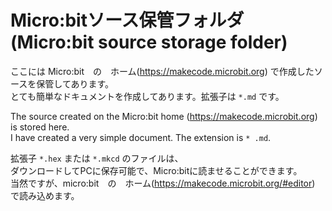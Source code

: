 # Micro:bitソース保管フォルダ (Micro:bit source storage folder)  

ここには Micro:bit　の　ホーム(https://makecode.microbit.org) で作成したソースを保管してあります。  
とても簡単なドキュメントを作成してあります。拡張子は `*.md` です。  

The source created on the Micro:bit home (https://makecode.microbit.org) is stored here.  
I have created a very simple document. The extension is `* .md`.  

拡張子 `*.hex` または `*.mkcd` のファイルは、  
ダウンロードしてPCに保存可能で、Micro:bitに読ませることができます。  
当然ですが、micro:bit　の　ホーム(https://makecode.microbit.org/#editor) で読み込めます。  
